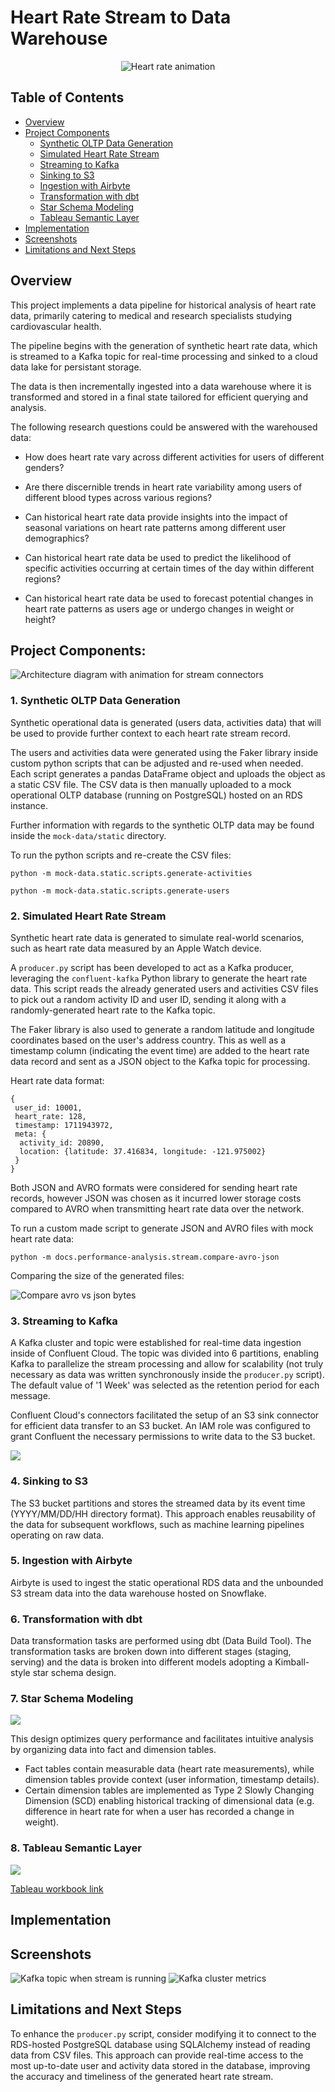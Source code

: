 # Heart Rate Stream to Data Warehouse

<p align="center">
    <img src="docs/img/hr-gif.gif" alt="Heart rate animation" />
</p>

## Table of Contents
- [Overview](#overview)
- [Project Components](#project-components)
  - [Synthetic OLTP Data Generation](#1-synthetic-oltp-data-generation)
  - [Simulated Heart Rate Stream](#2-simulated-heart-rate-stream)
  - [Streaming to Kafka](#3-streaming-to-kafka)
  - [Sinking to S3](#4-sinking-to-s3)
  - [Ingestion with Airbyte](#5-ingestion-with-airbyte)
  - [Transformation with dbt](#6-transformation-with-dbt)
  - [Star Schema Modeling](#7-star-schema-modeling)
  - [Tableau Semantic Layer](#8-tableau-semantic-layer)
- [Implementation](#implementation)
- [Screenshots](#screenshots)
- [Limitations and Next Steps](#limitations-and-next-steps)

## Overview

This project implements a data pipeline for historical analysis of heart rate data, primarily catering to medical and research specialists studying cardiovascular health. 

The pipeline begins with the generation of synthetic heart rate data, which is streamed to a Kafka topic for real-time processing and sinked to a cloud data lake for persistant storage. 

The data is then incrementally ingested into a data warehouse where it is transformed and stored in a final state tailored for efficient querying and analysis.

The following research questions could be answered with the warehoused data:

- How does heart rate vary across different activities for users of different genders?

- Are there discernible trends in heart rate variability among users of different blood types across various regions?

- Can historical heart rate data provide insights into the impact of seasonal variations on heart rate patterns among different user demographics?

- Can historical heart rate data be used to predict the likelihood of specific activities occurring at certain times of the day within different regions?

- Can historical heart rate data be used to forecast potential changes in heart rate patterns as users age or undergo changes in weight or height?

## Project Components:

<img src="docs/img/architecture.svg" alt="Architecture diagram with animation for stream connectors" />

### 1. Synthetic OLTP Data Generation 

Synthetic operational data is generated (users data, activities data) that will be used to provide further context to each heart rate stream record. 

The users and activities data were generated using the Faker library inside custom python scripts that can be adjusted and re-used when needed. Each script generates a pandas DataFrame object and uploads the object as a static CSV file. The CSV data is then manually uploaded to a mock operational OLTP database (running on PostgreSQL) hosted on an RDS instance. 

Further information with regards to the synthetic OLTP data may be found inside the `mock-data/static` directory.

To run the python scripts and re-create the CSV files:

`python -m mock-data.static.scripts.generate-activities`

`python -m mock-data.static.scripts.generate-users`

### 2. Simulated Heart Rate Stream

Synthetic heart rate data is generated to simulate real-world scenarios, such as heart rate data measured by an Apple Watch device. 

A `producer.py` script has been developed to act as a Kafka producer, leveraging the `confluent-kafka` Python library to generate the heart rate data. This script reads the already generated users and activities CSV files to pick out a random activity ID and user ID, sending it along with a randomly-generated heart rate to the Kafka topic.

The Faker library is also used to generate a random latitude and longitude coordinates based on the user's address country. This as well as a timestamp column (indicating the event time) are added to the heart rate data record and sent as a JSON object to the Kafka topic for processing. 

Heart rate data format: 

```
{
 user_id: 10001, 
 heart_rate: 128, 
 timestamp: 1711943972, 
 meta: {
  activity_id: 20890,
  location: {latitude: 37.416834, longitude: -121.975002}
 }
}
```

Both JSON and AVRO formats were considered for sending heart rate records, however JSON was chosen as it incurred lower storage costs compared to AVRO when transmitting heart rate data over the network.

To run a custom made script to generate JSON and AVRO files with mock heart rate data:  

`python -m docs.performance-analysis.stream.compare-avro-json`

Comparing the size of the generated files:  

<img src="docs/performance-analysis/stream/img/comparison.png" alt="Compare avro vs json bytes" />

### 3. Streaming to Kafka

A Kafka cluster and topic were established for real-time data ingestion inside of Confluent Cloud. The topic was divided into 6 partitions, enabling Kafka to parallelize the stream processing and allow for scalability (not truly necessary as data was written synchronously inside the `producer.py` script). The default value of '1 Week' was selected as the retention period for each message. 

Confluent Cloud's connectors facilitated the setup of an S3 sink connector for efficient data transfer to an S3 bucket. An IAM role was configured to grant Confluent the necessary permissions to write data to the S3 bucket. 

<img src="docs/img/kafka-lineage.png" />

### 4. Sinking to S3

The S3 bucket partitions and stores the streamed data by its event time (YYYY/MM/DD/HH directory format). This approach enables reusability of the data for subsequent workflows, such as machine learning pipelines operating on raw data. 

### 5. Ingestion with Airbyte

Airbyte is used to ingest the static operational RDS data and the unbounded S3 stream data into the data warehouse hosted on Snowflake.

### 6. Transformation with dbt

Data transformation tasks are performed using dbt (Data Build Tool). The transformation tasks are broken down into different stages (staging, serving) and the data is broken into different models adopting a Kimball-style star schema design.

### 7. Star Schema Modeling

<img src="docs/img/erd.png">

This design optimizes query performance and facilitates intuitive analysis by organizing data into fact and dimension tables. 

- Fact tables contain measurable data (heart rate measurements), while dimension tables provide context (user information, timestamp details). 
- Certain dimension tables are implemented as Type 2 Slowly Changing Dimension (SCD) enabling historical tracking of dimensional data (e.g. difference in heart rate for when a user has recorded a change in weight). 

### 8. Tableau Semantic Layer

<img src="docs/img/dashboard.png">

[Tableau workbook link](https://prod-uk-a.online.tableau.com/#/site/kozhakhmetovmadyarc93986ed13/workbooks/856915?:origin=card_share_link)

## Implementation

## Screenshots

<img src="docs/img/kafka-topic-messages.png" alt="Kafka topic when stream is running" />

<img src="docs/img/kafka-cluster-metrics.png" alt="Kafka cluster metrics" />

## Limitations and Next Steps

To enhance the `producer.py` script, consider modifying it to connect to the RDS-hosted PostgreSQL database using SQLAlchemy instead of reading data from CSV files. This approach can provide real-time access to the most up-to-date user and activity data stored in the database, improving the accuracy and timeliness of the generated heart rate stream.